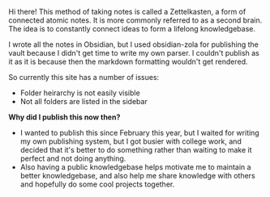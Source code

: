 Hi there! This method of taking notes is called a Zettelkasten, a form of connected atomic notes. It is more commonly referred to as a second brain. The idea is to constantly connect ideas to form a lifelong knowledgebase.

I wrote all the notes in Obsidian, but I used obsidian-zola for publishing the vault because I didn't get time to write my own parser. I couldn't publish as it as it is because then the markdown formatting wouldn't get rendered.

So currently this site has a number of issues:
- Folder heirarchy is not easily visible
- Not all folders are listed in the sidebar

**Why did I publish this now then?**

- I wanted to publish this since February this year, but I waited for writing my own publishing system, but I got busier with college work, and decided that it's better to do something rather than waiting to make it perfect and not doing anything.
- Also having a public knowledgebase helps motivate me to maintain a better knowledgebase, and also help me share knowledge with others and hopefully do some cool projects together.